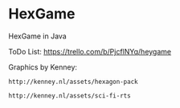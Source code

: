 # HexGame

HexGame in Java

ToDo List:
	https://trello.com/b/PjcflNYq/heygame

Graphics by Kenney:

	http://kenney.nl/assets/hexagon-pack

	http://kenney.nl/assets/sci-fi-rts
